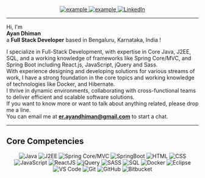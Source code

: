 <p align ="center">
  <a  href="https://ayan-dhiman.vercel.app/" target="_blank">
    <img src="https://img.shields.io/badge/My_Website-000000?style=for-the-badge&logo=Microsoft-edge&logoColor=white" alt="example"/>
  </a>
  <a href="mailto:er.ayandhiman@gmail.com?subject=Feedback%20From%20Github&body=Hello," target="_blank">
    <img src="https://img.shields.io/badge/Gmail-D14836?style=for-the-badge&logo=gmail&logoColor=white" alt="example"/>
  </a>
   <a href="https://www.linkedin.com/in/ayan-dhiman/" target="_blank">
    <img alt="LinkedIn" src="https://img.shields.io/badge/LinkedIn-0077B5?style=for-the-badge&logo=linkedin&logoColor=white">
  </a>   
</p>
<hr/>
Hi, I'm <br/>
<Strong>Ayan Dhiman</Strong><br/> 
a <Strong>Full Stack Developer</Strong> based in Bengaluru, Karnataka, India !

<p align ="left">
    I specialize in Full-Stack Development, with expertise in Core Java, J2EE, SQL, and a working knowledge of frameworks like Spring Core/MVC, and Spring Boot including React.js, JavaScript, jQuery and Sass.
    <br />
    With experience designing and developing solutions for various streams of work, I have a strong foundation in the core topics and working knowledge of technologies like Docker, and Hibernate.
    <br />
    I thrive in dynamic environments, collaborating with cross-functional teams to deliver efficient and scalable software solutions.
    <br/>
    If you want to know more or want to talk about anything related, please drop me a line.
    <br />
    You can email me at <a href="mailto:er.ayandhiman@gmail.com"><strong>er.ayandhiman@gmail.com</strong></a> to start a chat.
</p>
<hr/>
<h2>Core Competencies</h2>
<p align="center">
    <img alt="Java" src="https://img.shields.io/badge/Java-white?style=for-the-badge&color=blue">
    <img alt="J2EE" src="https://img.shields.io/badge/J2EE-white?style=for-the-badge&color=purple">
    <img alt="Spring Core/MVC" src="https://img.shields.io/badge/Spring%20Core%2FMVC-white?style=for-the-badge&logo=spring&logoColor=white&color=lightgreen">
    <img alt="SpringBoot" src="https://img.shields.io/badge/SpringBoot-white?style=for-the-badge&logo=springboot&logoColor=white&color=green">
    <img alt="HTML" src="https://img.shields.io/badge/HTML-white?style=for-the-badge&logo=html5&logoColor=white&color=orange">
    <img alt="CSS" src="https://img.shields.io/badge/CSS-white?style=for-the-badge&logo=css3&logoColor=white&color=blue">
    <img alt="JavaScript" src="https://img.shields.io/badge/JavaScript-white?style=for-the-badge&logo=JavaScript&logoColor=white&color=yellow">
    <img alt="ReactJS" src="https://img.shields.io/badge/ReactJS-white?style=for-the-badge&logo=React&logoColor=white&color=skyblue">
    <img alt="jQuery" src="https://img.shields.io/badge/Jquery-white?style=for-the-badge&logo=jquery&logoColor=white&color=darkblue">
    <img alt="SASS" src="https://img.shields.io/badge/SASS-white?style=for-the-badge&logo=sass&logoColor=white&color=pink">
    <img alt="SQL" src="https://img.shields.io/badge/SQL-white?style=for-the-badge&logo=Mysql&logoColor=white&color=blue">
    <img alt="Docker" src="https://img.shields.io/badge/Docker-white?style=for-the-badge&logo=docker&logoColor=white&color=teal">
    <img alt="Eclipse" src="https://img.shields.io/badge/Eclipse-white?style=for-the-badge&logo=eclipse&logoColor=white&color=purple">
    <img alt="VS Code" src="https://img.shields.io/badge/vscode-007ACC.svg?style=for-the-badge&logo=visualstudiocode&logoColor=white"/> 
    <img alt="Git" src="https://img.shields.io/badge/git-F05032.svg?style=for-the-badge&logo=git&logoColor=white"/>
    <img alt="GitHub" src="https://img.shields.io/badge/github-181717.svg?style=for-the-badge&logo=github&logoColor=white" />
    <img alt="Bitbucket" src="https://img.shields.io/badge/Bitbucket-white?style=for-the-badge&logo=bitbucket&logoColor=white&color=brown">
</p>
